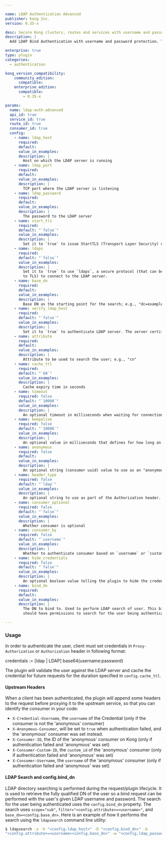 ```yaml
---

name: LDAP Authentication Advanced
publisher: Kong Inc.
version: 0.35-x

desc: Secure Kong clusters, routes and services with username and password protection
description: |
  Add LDAP Bind Authentication with username and password protection. The plugin will check for valid credentials in the `Proxy-Authorization` and `Authorization` header (in this order).

enterprise: true
type: plugin
categories:
  - authentication

kong_version_compatibility:
    community_edition:
      compatible:
    enterprise_edition:
      compatible:
        - 0.35-x

params:
  name: ldap-auth-advanced
  api_id: true
  service_id: true
  route_id: true
  consumer_id: true
  config:
    - name: ldap_host
      required:
      default:
      value_in_examples:
      description: |
        Host on which the LDAP server is running
    - name: ldap_port
      required:
      default:
      value_in_examples:
      description: |
        TCP port where the LDAP server is listening
    - name: ldap_password
      required:
      default:
      value_in_examples:
      description: |
        The password to the LDAP server
    - name: start_tls
      required:
      default: "`false`"
      value_in_examples:
      description: |
        Set it to `true` to issue StartTLS (Transport Layer Security) extended operation over `ldap` connection
    - name: ldaps
      required:
      default: "`false`"
      value_in_examples:
      description: |
        Set it to `true` to use `ldaps`, a secure protocol (that can be configured 
        to TLS) to connect to the LDAP server.
    - name: base_dn
      required:
      default:
      value_in_examples:
      description: |
        Base DN as the starting point for the search; e.g., "dc=example,dc=com"
    - name: verify_ldap_host
      required:
      default: "`false`"
      value_in_examples:
      description: |
        Set it to `true` to authenticate LDAP server. The server certificate will be verified according to the CA certificates specified by the `lua_ssl_trusted_certificate` directive.
    - name: attribute
      required:
      default:
      value_in_examples:
      description: |
        Attribute to be used to search the user; e.g., "cn"
    - name: cache_ttl
      required:
      default: "`60`"
      value_in_examples:
      description: |
        Cache expiry time in seconds
    - name: timeout
      required: false
      default: "`10000`"
      value_in_examples:
      description: |
        An optional timeout in milliseconds when waiting for connection with LDAP server
    - name: keepalive
      required: false
      default: "`10000`"
      value_in_examples:
      description: |
        An optional value in milliseconds that defines for how long an idle connection to LDAP server will live before being closed
    - name: anonymous
      required: false
      default:
      value_in_examples:
      description: |
        An optional string (consumer uuid) value to use as an "anonymous" consumer if authentication fails. If empty (default), the request will fail with an authentication failure `4xx`. Please note that this value must refer to the Consumer `id` attribute which is internal to Kong, and **not** its `custom_id`.
    - name: header_type
      required: false
      default: "`ldap`"
      value_in_examples:
      description: |
        An optional string to use as part of the Authorization header. By default, a valid Authorization header looks like this: `Authorization: ldap base64(username:password)`. If `header_type` is set to "basic" then the Authorization header would be `Authorization: basic base64(username:password)`. Note that `header_type` can take any string, not just `"ldap"` and `"basic"`.
    - name: consumer_optional
      required: false
      default: "`false`"
      value_in_examples:
      description: |
        Whether consumer is optional
    - name: consumer_by
      required: false
      default: "`username`"
      value_in_examples:
      description: |
        Whether to authenticate consumer based on `username` or `custom_id`
    - name: hide_credentials
      required: false
      default: "`false`"
      value_in_examples:
      description: |
        An optional boolean value telling the plugin to hide the credential to the upstream server. It will be removed by Kong before proxying the request.
    - name: bind_dn
      required:
      default:
      value_in_examples:
      description: |
        The DN to bind to. Used to perform LDAP search of user. This bind_dn 
        should have permissions to search for the user being authenticated.

---
```


### Usage

In order to authenticate the user, client must set credentials in
`Proxy-Authorization` or `Authorization` header in following format:

credentials := [ldap | LDAP] base64(username:password)

The plugin will validate the user against the LDAP server and cache the
credential for future requests for the duration specified in
`config.cache_ttl`.

#### Upstream Headers

When a client has been authenticated, the plugin will append some headers to the
 request before proxying it to the upstream service, so that you can identify 
 the consumer in your code:

* `X-Credential-Username`, the `username` of the Credential (only if the 
consumer is not the 'anonymous' consumer)
* `X-Anonymous-Consumer`, will be set to `true` when authentication failed, and 
the 'anonymous' consumer was set instead.
* `X-Consumer-ID`, the ID of the 'anonymous' consumer on Kong (only if 
authentication failed and 'anonymous' was set)
* `X-Consumer-Custom-ID`, the `custom_id` of the 'anonymous' consumer (only if 
authentication failed and 'anonymous' was set)
* `X-Consumer-Username`, the `username` of the 'anonymous' consumer (only if 
authentication failed and 'anonymous' was set)


#### LDAP Search and config.bind_dn

LDAP directory searching is performed during the request/plugin lifecycle. It is
used to retrieve the fully qualified DN of the user so a bind 
request can be performed with the user's given LDAP username and password. The 
search for the user being authenticated uses the `config.bind_dn` property. The 
search uses `scope="sub"`, `filter="<config.attribute>=<username>"`, and
`base_dn=<config.base_dn>`. Here is an example of how it performs the search 
using the `ldapsearch` command line utility:

```bash
$ ldapsearch -x -h "<config.ldap_host>" -D "<config.bind_dn>" -b 
"<config.attribute>=<username><config.base_dn>" -w "<config.ldap_password>"
```

[api-object]: /latest/admin-api/#api-object
[configuration]: /latest/configuration
[consumer-object]: /latest/admin-api/#consumer-object
[faq-authentication]: /about/faq/#how-can-i-add-an-authentication-layer-on-a-microservice/api?
